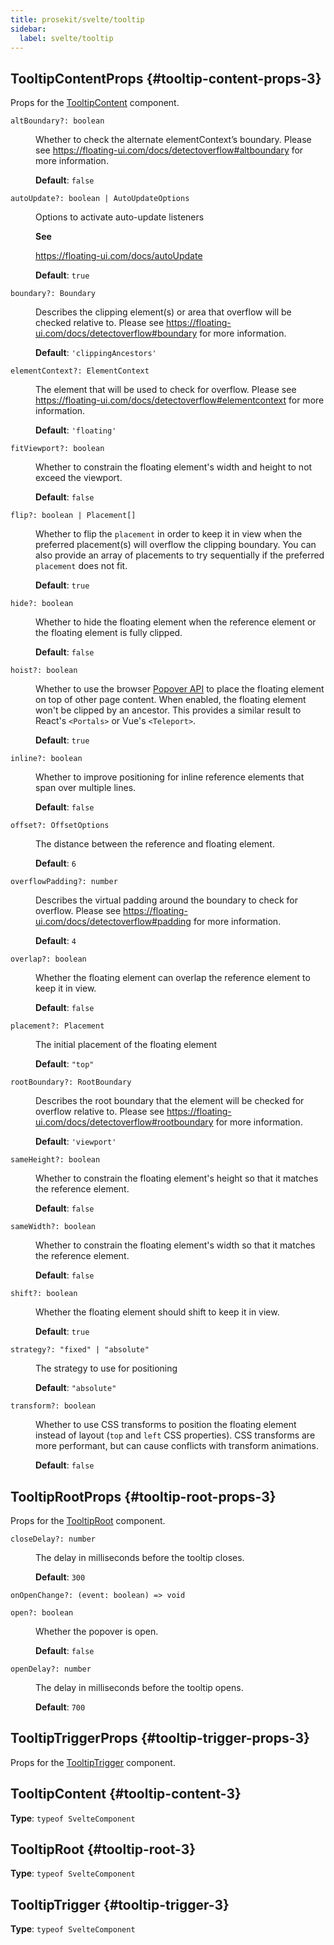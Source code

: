 ```yaml
---
title: prosekit/svelte/tooltip
sidebar:
  label: svelte/tooltip
---
```



## TooltipContentProps {#tooltip-content-props-3}

Props for the [TooltipContent](tooltip.md#tooltip-content-3) component.

<dl>

<dt>

`altBoundary?: boolean`

</dt>

<dd>

Whether to check the alternate elementContext’s boundary. Please see
https://floating-ui.com/docs/detectoverflow#altboundary for more
information.

**Default**: `false`

</dd>

<dt>

`autoUpdate?: boolean | AutoUpdateOptions`

</dt>

<dd>

Options to activate auto-update listeners

**See**

https://floating-ui.com/docs/autoUpdate

**Default**: `true`

</dd>

<dt>

`boundary?: Boundary`

</dt>

<dd>

Describes the clipping element(s) or area that overflow will be checked relative to.
Please see https://floating-ui.com/docs/detectoverflow#boundary for more information.

**Default**: `'clippingAncestors'`

</dd>

<dt>

`elementContext?: ElementContext`

</dt>

<dd>

The element that will be used to check for overflow. Please see
https://floating-ui.com/docs/detectoverflow#elementcontext for more
information.

**Default**: `'floating'`

</dd>

<dt>

`fitViewport?: boolean`

</dt>

<dd>

Whether to constrain the floating element's width and height to not exceed
the viewport.

**Default**: `false`

</dd>

<dt>

`flip?: boolean | Placement[]`

</dt>

<dd>

Whether to flip the `placement` in order to keep it in view when the
preferred placement(s) will overflow the clipping boundary. You can also
provide an array of placements to try sequentially if the preferred
`placement` does not fit.

**Default**: `true`

</dd>

<dt>

`hide?: boolean`

</dt>

<dd>

Whether to hide the floating element when the reference element or the
floating element is fully clipped.

**Default**: `false`

</dd>

<dt>

`hoist?: boolean`

</dt>

<dd>

Whether to use the browser [Popover API](https://developer.mozilla.org/en-US/docs/Web/API/Popover_API)
to place the floating element on top of other page content. When enabled,
the floating element won't be clipped by an ancestor. This provides a
similar result to React's `<Portals>` or Vue's `<Teleport>`.

**Default**: `true`

</dd>

<dt>

`inline?: boolean`

</dt>

<dd>

Whether to improve positioning for inline reference elements that span over
multiple lines.

**Default**: `false`

</dd>

<dt>

`offset?: OffsetOptions`

</dt>

<dd>

The distance between the reference and floating element.

**Default**: `6`

</dd>

<dt>

`overflowPadding?: number`

</dt>

<dd>

Describes the virtual padding around the boundary to check for overflow.
Please see https://floating-ui.com/docs/detectoverflow#padding for more information.

**Default**: `4`

</dd>

<dt>

`overlap?: boolean`

</dt>

<dd>

Whether the floating element can overlap the reference element to keep it
in view.

**Default**: `false`

</dd>

<dt>

`placement?: Placement`

</dt>

<dd>

The initial placement of the floating element

**Default**: `"top"`

</dd>

<dt>

`rootBoundary?: RootBoundary`

</dt>

<dd>

Describes the root boundary that the element will be checked for overflow relative to.
Please see https://floating-ui.com/docs/detectoverflow#rootboundary for more information.

**Default**: `'viewport'`

</dd>

<dt>

`sameHeight?: boolean`

</dt>

<dd>

Whether to constrain the floating element's height so that it matches the
reference element.

**Default**: `false`

</dd>

<dt>

`sameWidth?: boolean`

</dt>

<dd>

Whether to constrain the floating element's width so that it matches the
reference element.

**Default**: `false`

</dd>

<dt>

`shift?: boolean`

</dt>

<dd>

Whether the floating element should shift to keep it in view.

**Default**: `true`

</dd>

<dt>

`strategy?: "fixed" | "absolute"`

</dt>

<dd>

The strategy to use for positioning

**Default**: `"absolute"`

</dd>

<dt>

`transform?: boolean`

</dt>

<dd>

Whether to use CSS transforms to position the floating element instead of
layout (`top` and `left` CSS properties). CSS transforms are more
performant, but can cause conflicts with transform animations.

**Default**: `false`

</dd>

</dl>

## TooltipRootProps {#tooltip-root-props-3}

Props for the [TooltipRoot](tooltip.md#tooltip-root-3) component.

<dl>

<dt>

`closeDelay?: number`

</dt>

<dd>

The delay in milliseconds before the tooltip closes.

**Default**: `300`

</dd>

<dt>

`onOpenChange?: (event: boolean) => void`

</dt>

<dd>

</dd>

<dt>

`open?: boolean`

</dt>

<dd>

Whether the popover is open.

**Default**: `false`

</dd>

<dt>

`openDelay?: number`

</dt>

<dd>

The delay in milliseconds before the tooltip opens.

**Default**: `700`

</dd>

</dl>

## TooltipTriggerProps {#tooltip-trigger-props-3}

Props for the [TooltipTrigger](tooltip.md#tooltip-trigger-3) component.

## TooltipContent {#tooltip-content-3}

**Type**: `typeof SvelteComponent`

## TooltipRoot {#tooltip-root-3}

**Type**: `typeof SvelteComponent`

## TooltipTrigger {#tooltip-trigger-3}

**Type**: `typeof SvelteComponent`
